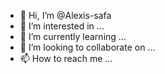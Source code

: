 - 👋 Hi, I’m @Alexis-safa
- 👀 I’m interested in ...
- 🌱 I’m currently learning ...
- 💞️ I’m looking to collaborate on ...
- 📫 How to reach me ...

<!---
Alexis-safa/Alexis-safa is a ✨ special ✨ repository because its `README.md` (this file) appears on your GitHub profile.
You can click the Preview link to take a look at your changes.
--->
